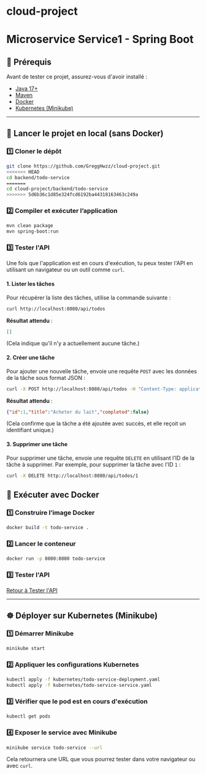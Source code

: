 # cloud-project

# Microservice Service1 - Spring Boot

## 📌 Prérequis
Avant de tester ce projet, assurez-vous d'avoir installé :
- [Java 17+](https://adoptium.net/)
- [Maven](https://maven.apache.org/download.cgi)
- [Docker](https://www.docker.com/)
- [Kubernetes (Minikube)](https://minikube.sigs.k8s.io/docs/start/)

---

## 🚀 Lancer le projet en local (sans Docker)
### 1️⃣ Cloner le dépôt
```bash
git clone https://github.com/GreggHwzz/cloud-project.git
<<<<<<< HEAD
cd backend/todo-service
=======
cd cloud-project/backend/todo-service
>>>>>>> 5d6b36c1d85e324fcd6192ba44318163463c249a
```

### 2️⃣ Compiler et exécuter l’application
```bash
mvn clean package
mvn spring-boot:run
```

### 3️⃣ Tester l'API
Une fois que l'application est en cours d'exécution, tu peux tester l'API en utilisant un navigateur ou un outil comme `curl`.

#### 1. **Lister les tâches**
   Pour récupérer la liste des tâches, utilise la commande suivante :
   ```bash
   curl http://localhost:8080/api/todos
   ```
   **Résultat attendu** :
   ```json
   []
   ```
   (Cela indique qu'il n'y a actuellement aucune tâche.)

#### 2. **Créer une tâche**
   Pour ajouter une nouvelle tâche, envoie une requête `POST` avec les données de la tâche sous format JSON :
   ```bash
   curl -X POST http://localhost:8080/api/todos -H "Content-Type: application/json" -d '{"title":"Acheter du lait","completed":false}'
   ```
   **Résultat attendu** :
   ```json
   {"id":1,"title":"Acheter du lait","completed":false}
   ```
   (Cela confirme que la tâche a été ajoutée avec succès, et elle reçoit un identifiant unique.)

#### 3. **Supprimer une tâche**
   Pour supprimer une tâche, envoie une requête `DELETE` en utilisant l'ID de la tâche à supprimer. Par exemple, pour supprimer la tâche avec l'ID `1` :
   ```bash
   curl -X DELETE http://localhost:8080/api/todos/1
   ```


## 🐳 Exécuter avec Docker
### 1️⃣ Construire l’image Docker
```bash
docker build -t todo-service .
```

### 2️⃣ Lancer le conteneur
```bash
docker run -p 8080:8080 todo-service
```

### 3️⃣ Tester l'API

[Retour à Tester l'API](#3️⃣-tester-lapi)

---

## ☸️ Déployer sur Kubernetes (Minikube)
### 1️⃣ Démarrer Minikube
```bash
minikube start
```

### 2️⃣ Appliquer les configurations Kubernetes
```bash
kubectl apply -f kubernetes/todo-service-deployment.yaml
kubectl apply -f kubernetes/todo-service-service.yaml
```

### 3️⃣ Vérifier que le pod est en cours d'exécution
```bash
kubectl get pods
```

### 4️⃣ Exposer le service avec Minikube
```bash
minikube service todo-service --url
```
Cela retournera une URL que vous pourrez tester dans votre navigateur ou avec `curl`.

